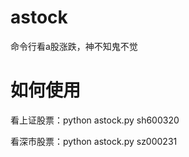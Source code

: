 # astock
命令行看a股涨跌，神不知鬼不觉



# 如何使用
看上证股票：python astock.py sh600320


看深市股票：python astock.py sz000231
